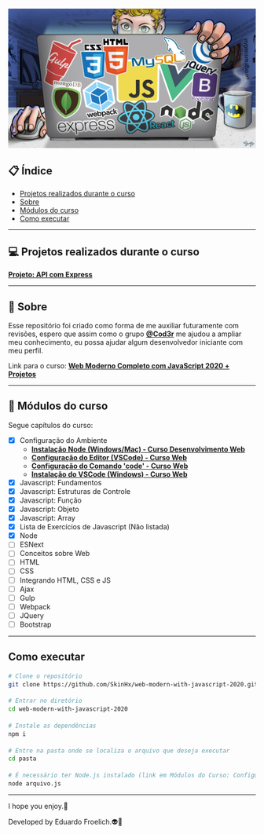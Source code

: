 <p align="center">
    <img src="img/public/banner.jpg">
</p>

## :clipboard: Índice

- [Projetos realizados durante o curso](#computer-projetos-realizados-durante-o-curso)
- [Sobre](#book-sobre)
- [Módulos do curso](#rocket-módulos-do-curso)
- [Como executar](#como-executar)

---

## :computer: Projetos realizados durante o curso

**[Projeto: API com Express](https://github.com/SkinHx/api-with-express)**

---

## :book: Sobre

Esse repositório foi criado como forma de me auxiliar futuramente com revisões, espero que assim como o grupo **[@Cod3r](https://github.com/cod3rcursos)** me ajudou a ampliar meu conhecimento, eu possa ajudar algum desenvolvedor iniciante com meu perfil.

Link para o curso: **[Web Moderno Completo com JavaScript 2020 + Projetos](https://www.udemy.com/course/curso-web/)**

---

## :rocket: Módulos do curso

Segue capítulos do curso:

- [x] Configuração do Ambiente
    - **[Instalação Node (Windows/Mac) - Curso Desenvolvimento Web](https://nodejs.org/en/download/)**
    - **[Configuração do Editor (VSCode) - Curso Web](https://code.visualstudio.com/docs)**
    - **[Configuração do Comando 'code' - Curso Web](https://marketplace.visualstudio.com/items?itemName=formulahendry.code-runner)**
    - **[Instalação do VSCode (Windows) - Curso Web](https://code.visualstudio.com/Download)**
- [x] Javascript: Fundamentos
- [x] Javascript: Estruturas de Controle
- [x] Javascript: Função
- [x] Javascript: Objeto
- [x] Javascript: Array
- [x] Lista de Exercícios de Javascript (Não listada)
- [x] Node 
- [ ] ESNext
- [ ] Conceitos sobre Web
- [ ] HTML
- [ ] CSS
- [ ] Integrando HTML, CSS e JS
- [ ] Ajax
- [ ] Gulp
- [ ] Webpack
- [ ] JQuery
- [ ] Bootstrap

---

## Como executar

```bash
# Clone o repositório
git clone https://github.com/SkinHx/web-modern-with-javascript-2020.git

# Entrar no diretório
cd web-modern-with-javascript-2020

# Instale as dependências
npm i

# Entre na pasta onde se localiza o arquivo que deseja executar
cd pasta

# É necessário ter Node.js instalado (link em Módulos do Curso: Configuração do Ambiente)
node arquivo.js

```
---

I hope you enjoy.:green_heart:

Developed by Eduardo Froelich.:alien::metal: